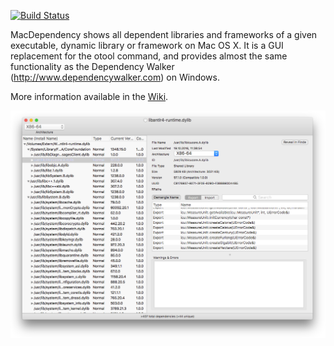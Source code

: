 [![Build Status](https://travis-ci.org/mike-lischke/macdependency.svg?branch=master)](https://travis-ci.org/mike-lischke/macdependency)

MacDependency shows all dependent libraries and frameworks of a given executable, dynamic library or framework on Mac OS X. It is a GUI replacement for the otool command, and provides almost the same functionality as the Dependency Walker (http://www.dependencywalker.com) on Windows. 

More information available in the [Wiki](/wiki).

![Screenshot](images/macdependency.png)
